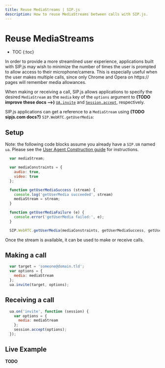 ```yaml
---
title: Reuse MediaStreams | SIP.js
description: How to reuse MediaStreams between calls with SIP.js.
---
```


# Reuse MediaStreams

* TOC
{:toc}

In order to provide a more streamlined user experience, applications built with SIP.js may wish to minimize the number of times the user is prompted to allow access to their microphone/camera. This is especially useful when the user makes multiple calls, since only Chrome and Opera on https:// pages will remember media allowances.

When making or receiving a call, SIP.js allows applications to specify the desired `MediaStream` as the `media` key of the `options` argument to **(TODO improve these docs -->)** [`UA.invite`](../../api/0.5.0/ua/#invitetarget-options) and [`Session.accept`](../../api/0.5.0/session/#acceptoptions), respectively.

SIP.js applications can get a reference to a `MediaStream` using **(TODO sipjs.com docs?)** `SIP.WebRTC.getUserMedia`:

## Setup

Note: the following code blocks assume you already have a `SIP.UA` named `ua`. Please see the [User Agent Construction guide](../user-agent-construction/) for instructions.

~~~ javascript
  var mediaStream;

  var mediaConstraints = {
    audio: true,
    video: true
  };

  function getUserMediaSuccess (stream) {
    console.log('getUserMedia succeeded', stream)
    mediaStream = stream;
  }

  function getUserMediaFailure (e) {
    console.error('getUserMedia failed:', e);
  }

  SIP.WebRTC.getUserMedia(mediaConstraints, getUserMediaSuccess, getUserMediaFailure);
~~~

Once the stream is available, it can be used to make or receive calls.

## Making a call

~~~ javascript
  var target = 'someone@domain.tld';
  var options = {
    media: mediaStream
  };
  ua.invite(target, options);
~~~

## Receiving a call

~~~ javascript
  ua.on('invite', function (session) {
    var options = {
      media: mediaStream
    };
    session.accept(options);
  });
~~~

## Live Example

**TODO**
